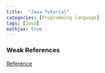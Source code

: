 ```yaml
---
title:  "Java Tutorial"
categories: [Programming language]
tags: [Java]
mathjax: true
---
```

### Weak References
[Reference](https://community.oracle.com/blogs/enicholas/2006/05/04/understanding-weak-references)




